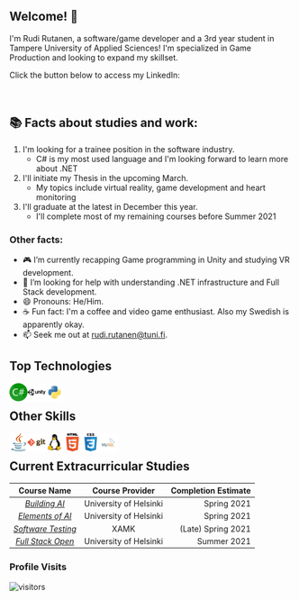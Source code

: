 ## **Welcome!** 👋

I'm Rudi Rutanen, a software/game developer and a 3rd year student in Tampere University of Applied Sciences! I'm specialized in Game Production and looking to expand my skillset.
<br>

Click the button below to access my LinkedIn:

<a href="https://www.linkedin.com/in/rudi-rutanen-b4109b157/"><img height="16" width="16" src="https://www.svgrepo.com/show/158420/linkedin.svg" /></a>

## :books: Facts about studies and work:
1. I'm looking for a trainee position in the software industry.
    - C# is my most used language and I'm looking forward to learn more about .NET
2. I'll initiate my Thesis in the upcoming March.
    - My topics include virtual reality, game development and heart monitoring
3. I'll graduate at the latest in December this year.
    - I'll complete most of my remaining courses before Summer 2021
### Other facts:
- :video_game: I’m currently recapping Game programming in Unity and studying VR development.
- 🤔 I’m looking for help with understanding .NET infrastructure and Full Stack development.
- 😄 Pronouns: He/Him.
- :coffee: Fun fact: I'm a coffee and video game enthusiast. Also my Swedish is apparently okay.
- 📫 Seek me out at rudi.rutanen@tuni.fi.

## Top Technologies
<!--insert badges here!-->
<img align="left" alt="C#" height="32" width="32" src="https://raw.githubusercontent.com/github/explore/80688e429a7d4ef2fca1e82350fe8e3517d3494d/topics/csharp/csharp.png" /> <img align="left" alt="Unity" height="32" width="32" src="https://raw.githubusercontent.com/github/explore/80688e429a7d4ef2fca1e82350fe8e3517d3494d/topics/unity/unity.png" /> <img align="left" alt="Python" height="32" width="32" src="https://raw.githubusercontent.com/github/explore/80688e429a7d4ef2fca1e82350fe8e3517d3494d/topics/python/python.png" />
<br>

## Other Skills
<!--insert badges here!-->
<img align="left" alt="Java" height="32" width="32" src="https://raw.githubusercontent.com/github/explore/80688e429a7d4ef2fca1e82350fe8e3517d3494d/topics/java/java.png" /><img align="left" alt="Git" height="32" width="32" src="https://raw.githubusercontent.com/github/explore/80688e429a7d4ef2fca1e82350fe8e3517d3494d/topics/git/git.png" /> <img align="left" alt="Linux" height="32" width="32" src="https://raw.githubusercontent.com/github/explore/80688e429a7d4ef2fca1e82350fe8e3517d3494d/topics/linux/linux.png" /> <img align="left" alt="HTML5" height="32" width="32" src="https://raw.githubusercontent.com/github/explore/80688e429a7d4ef2fca1e82350fe8e3517d3494d/topics/html/html.png" /> <img align="left" alt="CSS3" height="32" width="32" src="https://raw.githubusercontent.com/github/explore/80688e429a7d4ef2fca1e82350fe8e3517d3494d/topics/css/css.png" /> <img align="left" alt="MySQL" height="32" width="32" src="https://raw.githubusercontent.com/github/explore/80688e429a7d4ef2fca1e82350fe8e3517d3494d/topics/mysql/mysql.png" />
<br>

## Current Extracurricular Studies

| Course Name | Course Provider | Completion Estimate |
| :-------------: | :-------------: | -------------: |
| [*Building AI*](https://buildingai.elementsofai.com/) | University of Helsinki | Spring 2021 |
| [*Elements of AI*](https://www.elementsofai.com/) | University of Helsinki | Spring 2021 |
| [*Software Testing*](https://www.xamk.fi/avoimen-amkn-kurssit/ohjelmistotestaus-5-op/) | XAMK | (Late) Spring 2021 |
| [*Full Stack Open*](https://fullstackopen.com/) | University of Helsinki | Summer 2021 |

### Profile Visits
![visitors](https://visitor-badge.glitch.me/badge?page_id=rudrut.rudrut)
